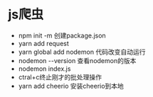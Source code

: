 # js爬虫
- npm init -m 创建package.json
- yarn add request 
- yarn global add nodemon 代码改变自动运行
- nodemon --version 查看nodemon的版本
- nodemon index.js
- ctral+c终止刚才的批处理操作
- yarn add cheerio 安装cheerio到本地


